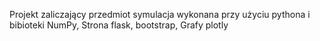 Projekt zaliczający przedmiot symulacja wykonana przy użyciu pythona i bibioteki NumPy, Strona flask, bootstrap, Grafy plotly
